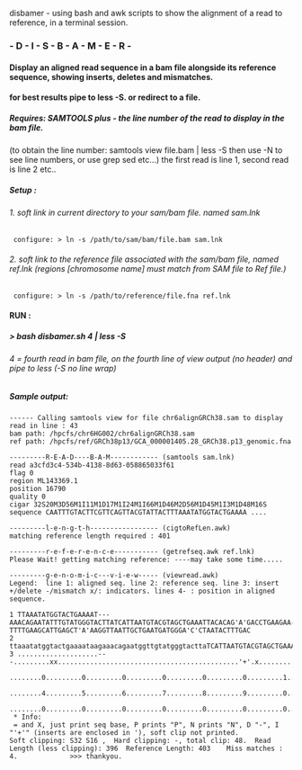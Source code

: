 disbamer - using bash and awk scripts to show the alignment of a read to reference, in a terminal session.

### - D - I - S - B - A - M - E - R -

#### Display an aligned read sequence in a bam file alongside its reference sequence, showing inserts, deletes and mismatches.

#### for best results pipe to less -S. or redirect to a file.

##### Requires: SAMTOOLS  plus - the line number of the read to display in the bam file. 
(to obtain the line number: samtools view file.bam | less -S   then use -N to see line numbers, or use grep sed etc...)
the first read is line 1, second read is line 2 etc..
##### Setup :
###### 1. soft link in current directory to your sam/bam file. named sam.lnk
<code>	configure: > ln -s /path/to/sam/bam/file.bam sam.lnk </code>
###### 2. soft link to the reference file associated with the sam/bam file, named ref.lnk (regions [chromosome name] must match from SAM file to Ref file.)
<code>	configure: > ln -s /path/to/reference/file.fna ref.lnk </code>
#### RUN :
#####  > bash disbamer.sh 4 | less -S
###### 4 = fourth read in bam file, on the fourth line of view output (no header) and pipe to less (-S no line wrap)

##### Sample output:
```
------ Calling samtools view for file chr6alignGRCh38.sam to display read in line : 43
bam path: /hpcfs/chr6HG002/chr6alignGRCh38.sam
ref path: /hpcfs/ref/GRCh38p13/GCA_000001405.28_GRCh38.p13_genomic.fna

---------R-E-A-D----B-A-M------------ (samtools sam.lnk)
read a3cfd3c4-534b-4138-8d63-058865033f61
flag 0
region ML143369.1
position 16790
quality 0
cigar 32S20M3D56M1I11M1D17M1I24M1I66M1D46M2D56M1D45M1I3M1D48M16S
sequence CAATTTGTACTTCGTTCAGTTACGTATTACTTTAAATATGGTACTGAAAA ....

---------l-e-n-g-t-h----------------- (cigtoRefLen.awk)
matching reference length required : 401

---------r-e-f-e-r-e-n-c-e----------- (getrefseq.awk ref.lnk)
Please Wait! getting matching reference: ----may take some time.....

---------g-e-n-o-m-i-c---v-i-e-w----- (viewread.awk)  
Legend:  line 1: aligned seq. line 2: reference seq. line 3: insert +/delete -/mismatch x/: indicators. lines 4- : position in aligned sequence.
 
1 TTAAATATGGTACTGAAAAT---AAACAGAATATTTGTATGGGTACTTATCATTAATGTACGTAGCTGAAATTACACAG'A'GACCTGAAGAA-TTTTGAAGCATTGAGCT'A'AAGGTTAATTGCTGAATGATGGGA'C'CTAATACTTTGAC
2 ttaaatatggtactgaaaataagaaacagaatggttgtatgggtacttaTCATTAATGTACGTAGCTGAAATTACACAG'+'GGCCTGAAGAATTTTTGAAGCATTGAGCT'+'AAGGTTAATTGCTGAATGATGGGA'+'CTAATACTTTGAC
3 ....................---.........xx.............................................'+'.x.........-.................'+'........................'+'.............
  ........0.........0.........0.........0.........0.........0.........1.........1'+'.........1.........1.........'+'1.........1.........1...'+'......1......
  ........4.........5.........6.........7.........8.........9.........0.........1'+'.........2.........3.........'+'4.........5.........6...'+'......7......
  ........0.........0.........0.........0.........0.........0.........0.........0'+'.........0.........0.........'+'0.........0.........0...'+'......0......
 * Info:
 = and X, just print seq base, P prints "P", N prints "N", D "-", I "'+'" (inserts are enclosed in '), soft clip not printed. 
Soft clipping: S32 S16 ,  Hard clipping: -, total clip: 48.  Read Length (less clipping): 396  Reference Length: 403    Miss matches : 4.             >>> thankyou. 

```
